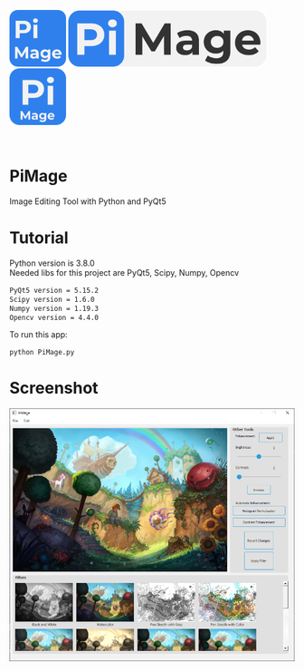 <p float="left">
  <img alt="PiMageIcon0" src="./GUI/pimage_0.png" width=100 />
  <img alt="PiMageIcon1" src="./GUI/pimage_1.png" width=350 />
  <img alt="PiMageIcon2" src="./GUI/pimage_2.png" width=100 />
</p>
</br>

# PiMage

Image Editing Tool with Python and PyQt5

# Tutorial

Python version is 3.8.0 </br>
Needed libs for this project are PyQt5, Scipy, Numpy, Opencv </br>

```
PyQt5 version = 5.15.2
Scipy version = 1.6.0
Numpy version = 1.19.3
Opencv version = 4.4.0
```

To run this app:

```
python PiMage.py
```

# Screenshot

![PiMage](./GUI/gui.png)
